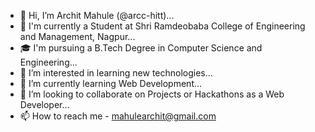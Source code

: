 - 👋 Hi, I’m Archit Mahule (@arcc-hitt)...
- 🏫 I'm currently a Student at Shri Ramdeobaba College of Engineering and Management, Nagpur...
- 🎓 I'm pursuing a B.Tech Degree in Computer Science and Engineering...
- 👀 I’m interested in learning new technologies...
- 🌱 I’m currently learning Web Development...
- 💞️ I’m looking to collaborate on Projects or Hackathons as a Web Developer...
- 📫 How to reach me - mahulearchit@gmail.com

<!---
arcc-hitt/arcc-hitt is a ✨ special ✨ repository because its `README.md` (this file) appears on your GitHub profile.
You can click the Preview link to take a look at your changes.
--->
